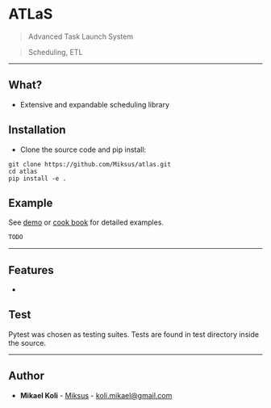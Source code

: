 
# ATLaS

> Advanced Task Launch System

> Scheduling, ETL


---


## What?
- Extensive and expandable scheduling library

## Installation

- Clone the source code and pip install:
```shell
git clone https://github.com/Miksus/atlas.git
cd atlas
pip install -e .
```

## Example

See [demo](docs/Demo.ipynb) or [cook book](docs/cookbook/README.md) for detailed examples. 

```python
TODO

```


---

## Features
- 

## Test
Pytest was chosen as testing suites. Tests are found in test directory inside the source. 


---

## Author

* **Mikael Koli** - [Miksus](https://github.com/Miksus) - koli.mikael@gmail.com


